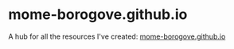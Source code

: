 # mome-borogove.github.io

A hub for all the resources I've created: [mome-borogove.github.io](https://mome-borogove.github.io/)
